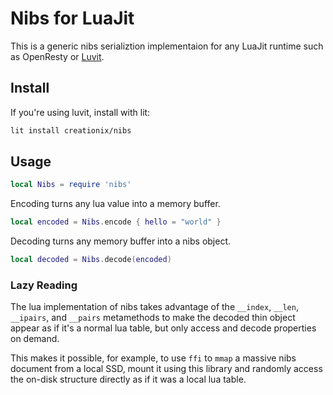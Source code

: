 # Nibs for LuaJit

This is a generic nibs serializtion implementaion for any LuaJit runtime such as OpenResty or [Luvit](https://luvit.io/).

## Install

If you're using luvit, install with lit:

```sh
lit install creationix/nibs
```

## Usage

```lua
local Nibs = require 'nibs'
```

Encoding turns any lua value into a memory buffer.

```lua
local encoded = Nibs.encode { hello = "world" }
```

Decoding turns any memory buffer into a nibs object.

```lua
local decoded = Nibs.decode(encoded)
```

### Lazy Reading

The lua implementation of nibs takes advantage of the `__index`, `__len`, `__ipairs`, and `__pairs` metamethods to make the decoded thin object appear as if it's a normal lua table, but only access and decode properties on demand.

This makes it possible, for example, to use `ffi` to `mmap` a massive nibs document from a local SSD, mount it using this library and randomly access the on-disk structure directly as if it was a local lua table.

